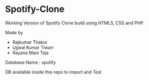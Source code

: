 # Spotify-Clone

Working Version of Spotify Clone build using HTML5, CSS and PHP.

Made by

- Rajkumar Thakur
- Ujjwal Kumar Tiwari
- Rayana Mani Teja

Database Name : spotify

DB available inside this repo to import and Test
